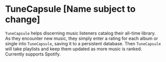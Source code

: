 # TuneCapsule [Name subject to change]

`TuneCapsule` helps discerning music listeners catalog their all-time
library. As they encounter new music, they simply enter a rating for
each album or single into `TuneCapsule`, saving it to a persistent
database. Then `TuneCapsule` will take playlists and keep them updated
as more music is ranked. Currently supports Spotify.
